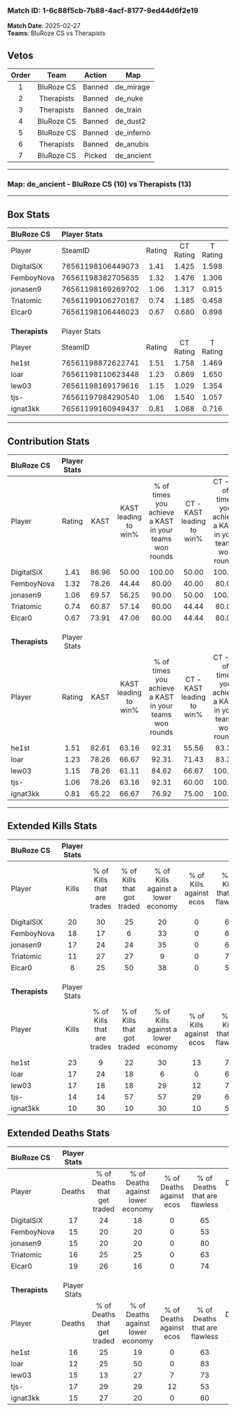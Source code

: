### Match ID: 1-6c88f5cb-7b88-4acf-8177-9ed44d6f2e19  
**Match Date**: 2025-02-27  
**Teams**: BluRoze CS vs Therapists  

## Vetos  

| Order | Team | Action | Map |
| :---: | :--: | :----: | --- |
| 1 | BluRoze CS | Banned | de_mirage |
| 2 | Therapists | Banned | de_nuke |
| 3 | Therapists | Banned | de_train |
| 4 | BluRoze CS | Banned | de_dust2 |
| 5 | BluRoze CS | Banned | de_inferno |
| 6 | Therapists | Banned | de_anubis |
| 7 | BluRoze CS | Picked | de_ancient |

---  

### **Map**: de_ancient - BluRoze CS (10) vs Therapists (13)  
---  

## Box Stats  

| **BluRoze CS** | Player Stats      |        |           |          |       |       |       |         |        |      |     |
| :- | :- | :-: | :-: | :-: | :-: | :-: | :-: | :-: | :-: | :-: | :-: |
| Player         | SteamID           | Rating | CT Rating | T Rating | KAST  |  ADR  | Kills | Assists | Deaths | K/D  | HS% |
| DigitalSiX     | 76561198106449073 |  1.41  |   1.425   |  1.598   | 86.96 | 103.3 |  20   |    7    |   17   | 1.18 | 55  |
| FemboyNova     | 76561198382705635 |  1.32  |   1.476   |  1.306   | 78.26 | 101.9 |  18   |    7    |   15   | 1.20 | 44  |
| jonasen9       | 76561198169269702 |  1.06  |   1.317   |  0.915   | 69.57 | 58.2  |  17   |    2    |   15   | 1.13 | 23  |
| Triatomic      | 76561199106270167 |  0.74  |   1.185   |  0.458   | 60.87 | 55.3  |  11   |    4    |   16   | 0.69 | 72  |
| Elcar0         | 76561198106446023 |  0.67  |   0.680   |  0.898   | 73.91 | 55.2  |   8   |    7    |   19   | 0.42 | 25  |
|                |                   |        |           |          |       |       |       |         |        |      |     |
|                |                   |        |           |          |       |       |       |         |        |      |     |
|                |                   |        |           |          |       |       |       |         |        |      |     |
| **Therapists** | Player Stats      |        |           |          |       |       |       |         |        |      |     |
| Player         | SteamID           | Rating | CT Rating | T Rating | KAST  |  ADR  | Kills | Assists | Deaths | K/D  | HS% |
| he1st          | 76561198872622741 |  1.51  |   1.758   |  1.469   | 82.61 | 100.6 |  23   |    8    |   16   | 1.44 | 52  |
| loar           | 76561198110623448 |  1.23  |   0.869   |  1.650   | 78.26 | 64.5  |  17   |    6    |   12   | 1.42 | 47  |
| lew03          | 76561198169179616 |  1.15  |   1.029   |  1.354   | 78.26 | 65.8  |  17   |    4    |   15   | 1.13 | 23  |
| tjs-           | 76561197984290540 |  1.06  |   1.540   |  1.057   | 78.26 | 83.7  |  14   |    6    |   17   | 0.82 | 71  |
| ignat3kk       | 76561199160949437 |  0.81  |   1.068   |  0.716   | 65.22 | 69.7  |  10   |    6    |   15   | 0.67 | 40  |
---  

## Contribution Stats  

| **BluRoze CS** | Player Stats |       |                      |                                                        |                           |                                                             |                          |                                                            |
| :- | :-: | :-: | :-: | :-: | :-: | :-: | :-: | :-: |
| Player         |    Rating    | KAST  | KAST leading to win% | % of times you achieve a KAST in your teams won rounds | CT - KAST leading to win% | CT - % of times you achieve a KAST in your teams won rounds | T - KAST leading to win% | T - % of times you achieve a KAST in your teams won rounds |
| DigitalSiX     |     1.41     | 86.96 |        50.00         |                         100.00                         |           50.00           |                           100.00                            |          50.00           |                           100.00                           |
| FemboyNova     |     1.32     | 78.26 |        44.44         |                         80.00                          |           40.00           |                            80.00                            |          50.00           |                           80.00                            |
| jonasen9       |     1.06     | 69.57 |        56.25         |                         90.00                          |           50.00           |                           100.00                            |          66.67           |                           80.00                            |
| Triatomic      |     0.74     | 60.87 |        57.14         |                         80.00                          |           44.44           |                            80.00                            |          80.00           |                           80.00                            |
| Elcar0         |     0.67     | 73.91 |        47.06         |                         80.00                          |           44.44           |                            80.00                            |          50.00           |                           80.00                            |
|                |              |       |                      |                                                        |                           |                                                             |                          |                                                            |
|                |              |       |                      |                                                        |                           |                                                             |                          |                                                            |
|                |              |       |                      |                                                        |                           |                                                             |                          |                                                            |
| **Therapists** | Player Stats |       |                      |                                                        |                           |                                                             |                          |                                                            |
| Player         |    Rating    | KAST  | KAST leading to win% | % of times you achieve a KAST in your teams won rounds | CT - KAST leading to win% | CT - % of times you achieve a KAST in your teams won rounds | T - KAST leading to win% | T - % of times you achieve a KAST in your teams won rounds |
| he1st          |     1.51     | 82.61 |        63.16         |                         92.31                          |           55.56           |                            83.33                            |          70.00           |                           100.00                           |
| loar           |     1.23     | 78.26 |        66.67         |                         92.31                          |           71.43           |                            83.33                            |          63.64           |                           100.00                           |
| lew03          |     1.15     | 78.26 |        61.11         |                         84.62                          |           66.67           |                           100.00                            |          55.56           |                           71.43                            |
| tjs-           |     1.06     | 78.26 |        63.16         |                         92.31                          |           60.00           |                           100.00                            |          66.67           |                           85.71                            |
| ignat3kk       |     0.81     | 65.22 |        66.67         |                         76.92                          |           75.00           |                           100.00                            |          57.14           |                           57.14                            |
---  

## Extended Kills Stats  

| **BluRoze CS** | Player Stats |                            |                            |                                    |                         |                              |                                 |                                       |                    |           |
| :- | :-: | :-: | :-: | :-: | :-: | :-: | :-: | :-: | :-: | :-: |
| Player         |    Kills     | % of Kills that are trades | % of Kills that got traded | % of Kills against a lower economy | % of Kills against ecos | % of Kills that are flawless | % of Kills that are close duels | % of Kills that are assisted by flash | Pistol Round Kills | AWP Kills |
| DigitalSiX     |      20      |             30             |             25             |                 20                 |            0            |              60              |               10                |                   5                   |         0          |     4     |
| FemboyNova     |      18      |             17             |             6              |                 33                 |            0            |              61              |                6                |                   0                   |         0          |     0     |
| jonasen9       |      17      |             24             |             24             |                 35                 |            0            |              65              |               12                |                   0                   |         9          |     1     |
| Triatomic      |      11      |             27             |             27             |                 9                  |            0            |              73              |                9                |                   9                   |         0          |     1     |
| Elcar0         |      8       |             25             |             50             |                 38                 |            0            |              50              |               25                |                  13                   |         0          |     0     |
|                |              |                            |                            |                                    |                         |                              |                                 |                                       |                    |           |
|                |              |                            |                            |                                    |                         |                              |                                 |                                       |                    |           |
|                |              |                            |                            |                                    |                         |                              |                                 |                                       |                    |           |
| **Therapists** | Player Stats |                            |                            |                                    |                         |                              |                                 |                                       |                    |           |
| Player         |    Kills     | % of Kills that are trades | % of Kills that got traded | % of Kills against a lower economy | % of Kills against ecos | % of Kills that are flawless | % of Kills that are close duels | % of Kills that are assisted by flash | Pistol Round Kills | AWP Kills |
| he1st          |      23      |             9              |             22             |                 30                 |           13            |              78              |                9                |                   0                   |         0          |     4     |
| loar           |      17      |             24             |             18             |                 6                  |            0            |              65              |               18                |                  12                   |         0          |     1     |
| lew03          |      17      |             18             |             18             |                 29                 |           12            |              76              |                6                |                   6                   |         7          |     1     |
| tjs-           |      14      |             14             |             57             |                 57                 |           29            |              64              |                7                |                   0                   |         0          |     0     |
| ignat3kk       |      10      |             30             |             10             |                 30                 |           10            |              50              |               10                |                   0                   |         0          |     3     |
## Extended Deaths Stats  

| **BluRoze CS** | Player Stats |                             |                                   |                          |                               |                            |                           |               |
| :- | :-: | :-: | :-: | :-: | :-: | :-: | :-: | :-: |
| Player         |    Deaths    | % of Deaths that get traded | % of Deaths against lower economy | % of Deaths against ecos | % of Deaths that are flawless | % of Deaths that are close | % of Deaths while blinded | Deaths to AWP |
| DigitalSiX     |      17      |             24              |                18                 |            0             |              65               |             18             |            12             |       1       |
| FemboyNova     |      15      |             20              |                20                 |            0             |              53               |             20             |             0             |       0       |
| jonasen9       |      15      |             20              |                20                 |            0             |              80               |             0              |             0             |       3       |
| Triatomic      |      16      |             25              |                25                 |            0             |              63               |             13             |             0             |       0       |
| Elcar0         |      19      |             26              |                16                 |            0             |              74               |             0              |             5             |       3       |
|                |              |                             |                                   |                          |                               |                            |                           |               |
|                |              |                             |                                   |                          |                               |                            |                           |               |
|                |              |                             |                                   |                          |                               |                            |                           |               |
| **Therapists** | Player Stats |                             |                                   |                          |                               |                            |                           |               |
| Player         |    Deaths    | % of Deaths that get traded | % of Deaths against lower economy | % of Deaths against ecos | % of Deaths that are flawless | % of Deaths that are close | % of Deaths while blinded | Deaths to AWP |
| he1st          |      16      |             25              |                19                 |            0             |              63               |             13             |             0             |       3       |
| loar           |      12      |             25              |                50                 |            0             |              83               |             8              |             0             |       3       |
| lew03          |      15      |             13              |                27                 |            7             |              73               |             7              |             0             |       2       |
| tjs-           |      17      |             29              |                29                 |            12            |              53               |             12             |             6             |       1       |
| ignat3kk       |      15      |             27              |                20                 |            0             |              60               |             13             |            13             |       0       |
